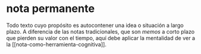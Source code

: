# nota permanente
Todo texto cuyo propósito es autocontener una idea o situación a largo plazo. A diferencia de las notas tradicionales, que son *memos* a corto plazo que pierden su valor con el tiempo, aquí debe aplicar la mentalidad de ver a la [[nota-como-herramienta-cognitiva]].